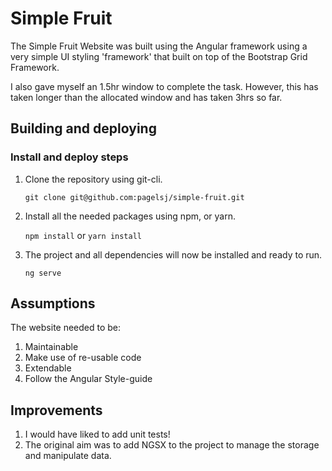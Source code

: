 

# Simple Fruit

The Simple Fruit Website was built using the Angular framework using a very simple UI styling 'framework' that built on top of the Bootstrap Grid Framework.

I also gave myself an 1.5hr window to complete the task. However, this has taken longer than the allocated window and has taken 3hrs so far.

## Building and deploying

### Install and deploy steps

 1. Clone the repository using git-cli.

    `git clone git@github.com:pagelsj/simple-fruit.git`
2. Install all the needed packages using npm, or yarn.

    `npm install` or `yarn install`
3. The project and all dependencies will now be installed and ready to run.

    `ng serve`

## Assumptions
The website needed to be:
1. Maintainable
2. Make use of re-usable code
3. Extendable
4. Follow the Angular Style-guide

## Improvements
1. I would have liked to add unit tests!
2. The original aim was to add NGSX to the project to manage the storage and manipulate data.
